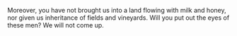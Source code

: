 Moreover, you have not brought us into a land flowing with milk and honey, nor given us inheritance of fields and vineyards. Will you put out the eyes of these men? We will not come up.
